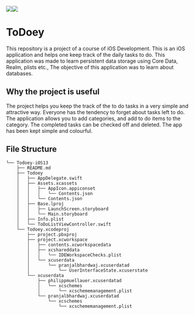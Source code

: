 ![](https://img.shields.io/badge/Author-Pranjal_Bhardwaj-green)![](https://img.shields.io/badge/Language-Swift-orange)

# ToDoey

This repository is a project of a course of iOS Development. This is an iOS application and helps one keep track of the daily 
tasks to do. This application was made to learn persistent data storage using Core Data, Realm, plists etc.,
The objective of this application was to learn about databases.

## Why the project is useful

The project helps you keep the track of the to do tasks in a very simple and attractive way. Everyone has the tendency to
forget about tasks left to do.
The application allows you to add categories, and add to do items to the category.
The completed tasks can be checked off and deleted.
The app has been kept simple and colourful.

## File Structure

    └── Todoey-iOS13
        ├── README.md
        ├── Todoey
        │   ├── AppDelegate.swift
        │   ├── Assets.xcassets
        │   │   ├── AppIcon.appiconset
        │   │   │   └── Contents.json
        │   │   └── Contents.json
        │   ├── Base.lproj
        │   │   ├── LaunchScreen.storyboard
        │   │   └── Main.storyboard
        │   ├── Info.plist
        │   └── ToDoListViewController.swift
        └── Todoey.xcodeproj
            ├── project.pbxproj
            ├── project.xcworkspace
            │   ├── contents.xcworkspacedata
            │   ├── xcshareddata
            │   │   └── IDEWorkspaceChecks.plist
            │   └── xcuserdata
            │       └── pranjalbhardwaj.xcuserdatad
            │           └── UserInterfaceState.xcuserstate
            └── xcuserdata
                ├── philippmuellauer.xcuserdatad
                │   └── xcschemes
                │       └── xcschememanagement.plist
                └── pranjalbhardwaj.xcuserdatad
                    └── xcschemes
                        └── xcschememanagement.plist
